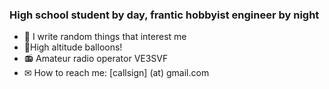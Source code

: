 ### High school student by day, frantic hobbyist engineer by night

- 🔭 I write random things that interest me
- 🎈High altitude balloons!
- 📻 Amateur radio operator VE3SVF
- ✉ How to reach me: [callsign] (at) gmail.com

